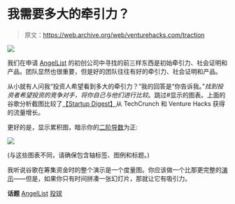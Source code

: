 # 我需要多大的牵引力？

> 原文：<https://web.archive.org/web/venturehacks.com/traction>

[![](img/4a24373068ade6dfe28498e364acba9f.png)](https://web.archive.org/web/20221001105102/http://tweetphoto.com/18120033)

我们在申请 [AngelList](https://web.archive.org/web/20221001105102/http://venturehacks.com/angellist) 的初创公司中寻找的前三样东西是初始牵引力、社会证明和产品。团队显然也很重要，但是好的团队往往有好的牵引力、社会证明和产品。

从小就有人问我“投资人希望看到多大的牵引力？”我的回答是“你告诉我。”*找到投资者希望投资的竞争对手，将你自己与他们进行比较*。跳过#显示的图表。上面的谷歌分析截图比较了[【Startup Digest】](https://web.archive.org/web/20221001105102/http://thestartupdigest.com/)从 TechCrunch 和 Venture Hacks 获得的流量增长。

更好的是，显示累积图，暗示你的[二阶导数](https://web.archive.org/web/20221001105102/http://en.wikipedia.org/wiki/Second_derivative)为正:

![](img/eb81156755daff5bfe37d2143ae68837.png)

(与这些图表不同，请确保包含轴标签、图例和标题。)

我听说谷歌在筹集资金时的整个演示是一个度量图。你应该做一个比那更完整的[演示](https://web.archive.org/web/20221001105102/http://venturehacks.com/articles/presentation-hacks)——但是，如果你只有时间拼凑一张幻灯片，那就让它有吸引力。

**话题** [AngelList](https://web.archive.org/web/20221001105102/https://venturehacks.com/topics/angellist) [投球](https://web.archive.org/web/20221001105102/https://venturehacks.com/topics/pitching)